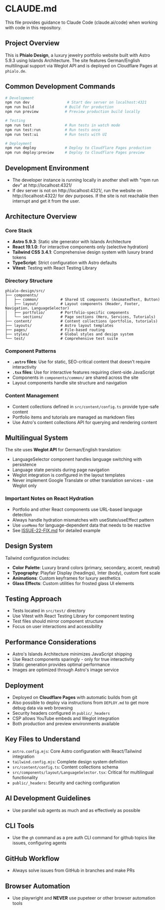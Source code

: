 # CLAUDE.md

This file provides guidance to Claude Code (claude.ai/code) when working with code in this repository.

## Project Overview

This is **Phialo Design**, a luxury jewelry portfolio website built with Astro 5.9.3 using Islands Architecture. The site features German/English multilingual support via Weglot API and is deployed on Cloudflare Pages at `phialo.de`.

## Common Development Commands

```bash
# Development
npm run dev                 # Start dev server on localhost:4321
npm run build              # Build for production
npm run preview            # Preview production build locally

# Testing
npm run test               # Run tests in watch mode
npm run test:run           # Run tests once
npm run test:ui            # Run tests with UI

# Deployment
npm run deploy             # Deploy to Cloudflare Pages production
npm run deploy:preview     # Deploy to Cloudflare Pages preview
```

## Development Environment

- The developer instance is running locally in another shell with "npm run dev" at http://localhost:4321/
- If dev server is not on http://localhost:4321/, run the website on http://localhost:4322/ for dev purposes. If the site is not reachable then interrupt and get it from the user.

## Architecture Overview

### Core Stack
- **Astro 5.9.3**: Static site generator with Islands Architecture
- **React 19.1.0**: For interactive components only (selective hydration)
- **Tailwind CSS 3.4.1**: Comprehensive design system with luxury brand tokens
- **TypeScript**: Strict configuration with Astro defaults
- **Vitest**: Testing with React Testing Library

### Directory Structure
```
phialo-design/src/
├── components/
│   ├── common/          # Shared UI components (AnimatedText, Button)
│   ├── layout/          # Layout components (Header, Footer, Navigation, LanguageSelector)
│   ├── portfolio/       # Portfolio-specific components
│   └── sections/        # Page sections (Hero, Services, Tutorials)
├── content/             # Content collections (portfolio, tutorials)
├── layouts/             # Astro layout templates
├── pages/               # File-based routing
├── styles/              # Global styles and design system
└── test/                # Comprehensive test suite
```

### Component Patterns
- **`.astro` files**: Use for static, SEO-critical content that doesn't require interactivity
- **`.tsx` files**: Use for interactive features requiring client-side JavaScript
- Components in `components/common/` are shared across the site
- Layout components handle site structure and navigation

### Content Management
- Content collections defined in `src/content/config.ts` provide type-safe content
- Portfolio items and tutorials are managed as markdown files
- Use Astro's content collections API for querying and rendering content

## Multilingual System

The site uses **Weglot API** for German/English translation:
- LanguageSelector component handles language switching with persistence
- Language state persists during page navigation
- Weglot integration is configured in the layout templates
- Never implement Google Translate or other translation services - use Weglot only

### Important Notes on React Hydration
- Portfolio and other React components use URL-based language detection
- Always handle hydration mismatches with useState/useEffect pattern
- Use `useMemo` for language-dependent data that needs to be reactive
- See [ISSUE-22-FIX.md](./phialo-design/ISSUE-22-FIX.md) for detailed example

## Design System

Tailwind configuration includes:
- **Color Palette**: Luxury brand colors (primary, secondary, accent, neutral)
- **Typography**: Playfair Display (headings), Inter (body), custom font scale
- **Animations**: Custom keyframes for luxury aesthetics
- **Glass Effects**: Custom utilities for frosted glass UI elements

## Testing Approach

- Tests located in `src/test/` directory
- Use Vitest with React Testing Library for component testing
- Test files should mirror component structure
- Focus on user interactions and accessibility

## Performance Considerations

- Astro's Islands Architecture minimizes JavaScript shipping
- Use React components sparingly - only for true interactivity
- Static generation provides optimal performance
- Images are optimized through Astro's image service

## Deployment

- Deployed on **Cloudflare Pages** with automatic builds from git
- Also possible to deploy via instructions from `DEPLOY.md` to get more debug data via web browsing
- Security headers configured in `public/_headers`
- CSP allows YouTube embeds and Weglot integration
- Both production and preview environments available

## Key Files to Understand

- `astro.config.mjs`: Core Astro configuration with React/Tailwind integration
- `tailwind.config.mjs`: Complete design system definition
- `src/content/config.ts`: Content collections schema
- `src/components/layout/LanguageSelector.tsx`: Critical for multilingual functionality
- `public/_headers`: Security and caching configuration

## AI Development Guidelines

- Use parallel sub agents as much and as effectively as possible

## CLI Tools

- Use the `gh` command as a pre auth CLI command for github topics like issues, configuring agents

## GitHub Workflow

- Always solve issues from GitHub in branches and make PRs

## Browser Automation

- Use playwright and **NEVER** use pupeteer or other browser automation tools